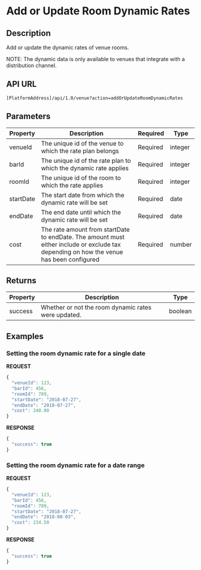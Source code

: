 # Add or Update Room Dynamic Rates

## Description
Add or update the dynamic rates of venue rooms.

NOTE: The dynamic data is only available to venues that integrate with a distribution channel.

## API URL

`[PlatformAddress]/api/1.0/venue?action=addOrUpdateRoomDynamicRates`

## Parameters

| Property | Description | Required | Type |
| --- | --- | --- | --- |
| venueId | The unique id of the venue to which the rate plan belongs | Required | integer |
| barId | The unique id of the rate plan to which the dynamic rate applies | Required | integer |
| roomId | The unique id of the room to which the rate applies | Required | integer |
| startDate | The start date from which the dynamic rate will be set | Required | date |
| endDate | The end date until which the dynamic rate will be set | Required | date |
| cost | The rate amount from startDate to endDate. The amount must either include or exclude tax depending on how the venue has been configured | Required | number |

## Returns

| Property | Description | Type |
| --- | --- | --- |
| success | Whether or not the room dynamic rates were updated. | boolean |

## Examples

### Setting the room dynamic rate for a single date

**REQUEST**
```javascript
{
  "venueId": 123,
  "barId": 456,
  "roomId": 789,
  "startDate": "2018-07-27",
  "endDate": "2018-07-27",
  "cost": 240.00
}
```

**RESPONSE**
```javascript
{
  "success": true
}
```

### Setting the room dynamic rate for a date range

**REQUEST**
```javascript
{
  "venueId": 123,
  "barId": 456,
  "roomId": 789,
  "startDate": "2018-07-27",
  "endDate": "2018-08-03",
  "cost": 234.50
}
```

**RESPONSE**
```javascript
{
  "success": true
}
```